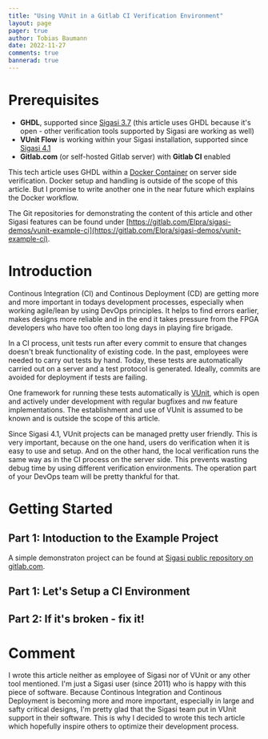 ```yaml
---
title: "Using VUnit in a Gitlab CI Verification Environment"
layout: page
pager: true
author: Tobias Baumann
date: 2022-11-27
comments: true
bannerad: true
---
```


# Prerequisites

- **GHDL**, supported since [Sigasi 3.7](releasenotes/sigasi-3.07.html) (this article uses GHDL because it's open - other verification tools supported by Sigasi are working as well)
- **VUnit Flow** is working within your Sigasi installation, supported since [Sigasi 4.1](releasenotes/sigasi-4.01.html)
- **Gitlab.com** (or self-hosted Gitlab server) with **Gitlab CI** enabled

This tech article uses GHDL within a [Docker Container](https://www.docker.com/) on server side verification. Docker setup and handling is outside of the scope of this article. But I promise to write another one in the near future which explains the Docker workflow.

The Git repositories for demonstrating the content of this article and other Sigasi features can be found under [https://gitlab.com/Elpra/sigasi-demos/vunit-example-ci](https://gitlab.com/Elpra/sigasi-demos/vunit-example-ci).

# Introduction

Continous Integration (CI) and Continous Deployment (CD) are getting more and more important in todays development processes, especially when working agile/lean by using DevOps principles. It helps to find errors earlier, makes designs more reliable and in the end it takes pressure from the FPGA developers who have too often too long days in playing fire brigade.

In a CI process, unit tests run after every commit to ensure that changes doesn't break functionality of existing code. In the past, employees were needed to carry out tests by hand. Today, these tests are automatically carried out on a server and a test protocol is generated. Ideally, commits are avoided for deployment if tests are failing.

One framework for running these tests automatically is [VUnit](https://vunit.github.io/), which is open and actively under development with regular bugfixes and nw feature implementations. The establishment and use of VUnit is assumed to be known and is outside the scope of this article.

Since Sigasi 4.1, VUnit projects can be managed pretty user friendly. This is very important, because on the one hand, users do verification when it is easy to use and setup. And on the other hand, the local verification runs the same way as in the CI process on the server side. This prevents wasting debug time by using different verification environments. The operation part of your DevOps team will be pretty thankful for that.

# Getting Started

## Part 1: Intoduction to the Example Project

A simple demonstraton project can be found at [Sigasi public repository on gitlab.com](https://gitlab.com/sigasi/public/vunit-ci).

## Part 1: Let's Setup a CI Environment

## Part 2: If it's broken - fix it!

# Comment

I wrote this article neither as employee of Sigasi nor of VUnit or any other tool mentioned. I'm just a Sigasi user (since 2011) who is happy with this piece of software. Because Continous Integration and Continous Deployment is becoming more and more important, especially in large and safty critical designs, I'm pretty glad that the Sigasi team put in VUnit support in their software. This is why I decided to wrote this tech article which hopefully inspire others to optimize their development process.

